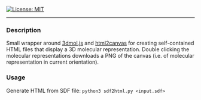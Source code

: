 [![License: MIT](https://img.shields.io/badge/License-MIT-yellow.svg)](https://opensource.org/licenses/MIT)

---

### Description

Small wrapper around [3dmol.js](https://github.com/3dmol/3Dmol.js) and [html2canvas](https://github.com/niklasvh/html2canvas) for creating self-contained HTML files that display a 3D molecular representation. Double clicking the molecular representations downloads a PNG of the canvas (i.e. of molecular representation in current orientation).

### Usage

Generate HTML from SDF file:
```python3 sdf2html.py <input.sdf>```
